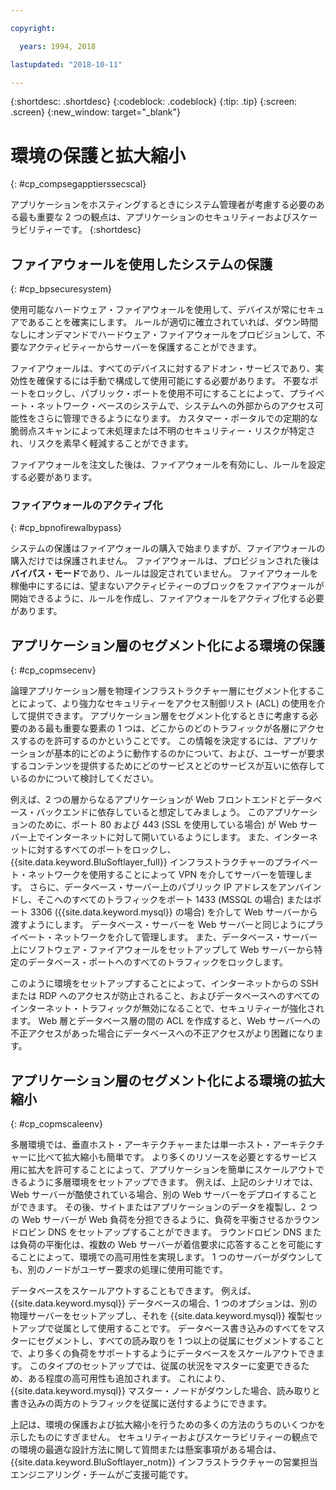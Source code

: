 ```yaml
---

copyright:

  years: 1994, 2018

lastupdated: "2018-10-11"

---
```


{:shortdesc: .shortdesc}
{:codeblock: .codeblock}
{:tip: .tip}
{:screen: .screen}
{:new_window: target="_blank"}

# 環境の保護と拡大縮小
{: #cp_compsegapptierssecscal}

アプリケーションをホスティングするときにシステム管理者が考慮する必要のある最も重要な 2 つの観点は、アプリケーションのセキュリティーおよびスケーラビリティーです。
{:shortdesc}

## ファイアウォールを使用したシステムの保護
{: #cp_bpsecuresystem}

使用可能なハードウェア・ファイアウォールを使用して、デバイスが常にセキュアであることを確実にします。 ルールが適切に確立されていれば、ダウン時間なしにオンデマンドでハードウェア・ファイアウォールをプロビジョンして、不要なアクティビティーからサーバーを保護することができます。

ファイアウォールは、すべてのデバイスに対するアドオン・サービスであり、実効性を確保するには手動で構成して使用可能にする必要があります。 不要なポートをロックし、パブリック・ポートを使用不可にすることによって、プライベート・ネットワーク・ベースのシステムで、システムへの外部からのアクセス可能性をさらに管理できるようになります。 カスタマー・ポータルでの定期的な脆弱点スキャンによって未処理または不明のセキュリティー・リスクが特定され、リスクを素早く軽減することができます。

ファイアウォールを注文した後は、ファイアウォールを有効にし、ルールを設定する必要があります。

### ファイアウォールのアクティブ化
{: #cp_bpnofirewalbypass}

システムの保護はファイアウォールの購入で始まりますが、ファイアウォールの購入だけでは保護されません。 ファイアウォールは、プロビジョンされた後は**バイパス・モード**であり、ルールは設定されていません。 ファイアウォールを稼働中にするには、望まないアクティビティーのブロックをファイアウォールが開始できるように、ルールを作成し、ファイアウォールをアクティブ化する必要があります。


## アプリケーション層のセグメント化による環境の保護
{: #cp_copmsecenv}

論理アプリケーション層を物理インフラストラクチャー層にセグメント化することによって、より強力なセキュリティーをアクセス制御リスト (ACL) の使用を介して提供できます。 アプリケーション層をセグメント化するときに考慮する必要のある最も重要な要素の 1 つは、どこからのどのトラフィックが各層にアクセスするのを許可するのかということです。 この情報を決定するには、アプリケーションが基本的にどのように動作するのかについて、および、ユーザーが要求するコンテンツを提供するためにどのサービスとどのサービスが互いに依存しているのかについて検討してください。

例えば、2 つの層からなるアプリケーションが Web フロントエンドとデータベース・バックエンドに依存していると想定してみましょう。 このアプリケーションのために、ポート 80 および 443 (SSL を使用している場合) が Web サーバー上でインターネットに対して開いているようにします。 また、インターネットに対するすべてのポートをロックし、{{site.data.keyword.BluSoftlayer_full}} インフラストラクチャーのプライベート・ネットワークを使用することによって VPN を介してサーバーを管理します。 さらに、データベース・サーバー上のパブリック IP アドレスをアンバインドし、そこへのすべてのトラフィックをポート 1433 (MSSQL の場合) またはポート 3306 ({{site.data.keyword.mysql}} の場合) を介して Web サーバーから渡すようにします。 データベース・サーバーを Web サーバーと同じようにプライベート・ネットワークを介して管理します。 また、データベース・サーバー上にソフトウェア・ファイアウォールをセットアップして Web サーバーから特定のデータベース・ポートへのすべてのトラフィックをロックします。

このように環境をセットアップすることによって、インターネットからの SSH または RDP へのアクセスが防止されること、およびデータベースへのすべてのインターネット・トラフィックが無効になることで、セキュリティーが強化されます。 Web 層とデータベース層の間の ACL を作成すると、Web サーバーへの不正アクセスがあった場合にデータベースへの不正アクセスがより困難になります。

## アプリケーション層のセグメント化による環境の拡大縮小
{: #cp_copmscaleenv}

多層環境では、垂直ホスト・アーキテクチャーまたは単一ホスト・アーキテクチャーに比べて拡大縮小も簡単です。 より多くのリソースを必要とするサービス用に拡大を許可することによって、アプリケーションを簡単にスケールアウトできるように多層環境をセットアップできます。 例えば、上記のシナリオでは、Web サーバーが酷使されている場合、別の Web サーバーをデプロイすることができます。 その後、サイトまたはアプリケーションのデータを複製し、2 つの Web サーバーが Web 負荷を分担できるように、負荷を平衡させるかラウンドロビン DNS をセットアップすることができます。 ラウンドロビン DNS または負荷の平衡化は、複数の Web サーバーが着信要求に応答することを可能にすることによって、環境での高可用性を実現します。 1 つのサーバーがダウンしても、別のノードがユーザー要求の処理に使用可能です。

データベースをスケールアウトすることもできます。 例えば、{{site.data.keyword.mysql}} データベースの場合、1 つのオプションは、別の物理サーバーをセットアップし、それを {{site.data.keyword.mysql}} 複製セットアップで従属として使用することです。 データベース書き込みのすべてをマスターにセグメントし、すべての読み取りを 1 つ以上の従属にセグメントすることで、より多くの負荷をサポートするようにデータベースをスケールアウトできます。 このタイプのセットアップでは、従属の状況をマスターに変更できるため、ある程度の高可用性も追加されます。 これにより、{{site.data.keyword.mysql}} マスター・ノードがダウンした場合、読み取りと書き込みの両方のトラフィックを従属に送付するようにできます。

上記は、環境の保護および拡大縮小を行うための多くの方法のうちのいくつかを示したものにすぎません。 セキュリティーおよびスケーラビリティーの観点での環境の最適な設計方法に関して質問または懸案事項がある場合は、{{site.data.keyword.BluSoftlayer_notm}} インフラストラクチャーの営業担当エンジニアリング・チームがご支援可能です。
